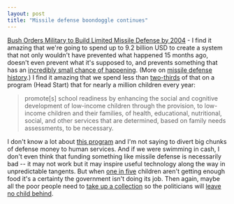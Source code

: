 ```yaml
---
layout: post
title: "Missile defense boondoggle continues"
---
```




<a href="http://www.nytimes.com/aponline/national/AP-Bush-Missile-Defense.html">Bush Orders Military to Build Limited Missile Defense by 2004</a> - I find it amazing that we're going to spend up to 9.2 billion USD to create a system that not only wouldn't have prevented what happened 15 months ago, doesn't even prevent what it's supposed to, and prevents something that has an <a href="http://www.nytimes.com/aponline/national/AP-Missile-Defense-Glance.html">incredibly small chance of happening</a>. (More on <a href="http://www.pbs.org/wgbh/pages/frontline/shows/missile/">missile defense history</a>.) I find it amazing that we spend less than <a href="http://www.acf.hhs.gov/programs/hsb/research/factsheets/02_hsfs.htm">two-thirds</a> of that on a program (Head Start) that for nearly a million children every year:

<blockquote>promote[s] school readiness by enhancing the social and cognitive development of low-income children through the provision, to low-income children and their families, of health, educational, nutritional, social, and other services that are determined, based on family needs assessments, to be necessary.</blockquote>

<p>I don't know a lot about <a href="http://www.washingtonpost.com/wp-dyn/articles/A21215-2002Dec6.html">this program</a> and I'm not saying to divert big chunks of defense money to human services. And if we were swimming in cash, I don't even think that funding something like missile defense is necessarily bad -- it may not work but it may inspire useful technology along the way in unpredictable tangents. But when <a href="http://www.childstats.gov/ac2002/highlight.asp">one in five</a> children aren't getting enough food it's a certainty the government isn't doing its job. Then again, maybe all the poor people need to <a href="http://www.opensecrets.org/industries/indus.asp?Ind=D">take up a collection</a> so the politicians will <a href="http://www.nochildleftbehind.gov/">leave no child behind</a>.</p>


